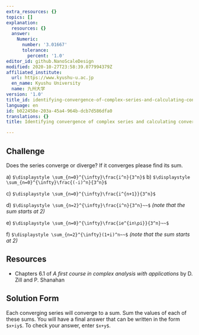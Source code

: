 ```yaml
---
extra_resources: {}
topics: []
explanation:
  resources: {}
  answer:
    Numeric:
      number: '3.01667'
      tolerance:
        percent: '1.0'
editor_id: github.NanoScaleDesign
modified: 2020-10-27T23:58:39.077994379Z
affiliated_institute:
  url: https://www.kyushu-u.ac.jp
  en_name: Kyushu University
  name: 九州大学
version: '1.0'
title_id: identifying-convergence-of-complex-series-and-calculating-convergence-sums
language: en
id: b022458e-203a-45a4-964b-dcb7d586dfa0
translations: {}
title: Identifying convergence of complex series and calculating convergence sums

---
```


## Challenge
Does the series converge or diverge? If it converges please find its sum.

a) `$\displaystyle \sum_{n=0}^{\infty}\frac{i^n}{3^n}$`
b) `$\displaystyle \sum_{n=0}^{\infty}\frac{(-i)^n}{3^n}$`

c) `$\displaystyle \sum_{n=0}^{\infty}\frac{i^{n+1}}{3^n}$`

d) `$\displaystyle \sum_{n=2}^{\infty}\frac{i^n}{3^n}~~$` *(note that the sum starts at 2)*

e) `$\displaystyle \sum_{n=0}^{\infty}\frac{ie^{in\pi}}{3^n}~~$`

f) `$\displaystyle \sum_{n=2}^{\infty}(1+i)^n~~$` *(note that the sum starts at 2)*

## Resources
- Chapters 6.1 of *A first course in complex analysis with applications* by D. Zill and P. Shanahan


## Solution Form
Each converging series will converge to a sum.
Sum the values of each of these sums.
You will have a final answer that can be written in the form `$x+iy$`.
To check your answer, enter `$x+y$`.